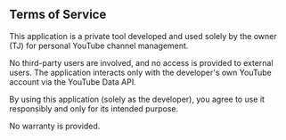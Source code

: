 ## Terms of Service

This application is a private tool developed and used solely by the owner (TJ) for personal YouTube channel management.

No third-party users are involved, and no access is provided to external users. The application interacts only with the developer's own YouTube account via the YouTube Data API.

By using this application (solely as the developer), you agree to use it responsibly and only for its intended purpose.

No warranty is provided.
